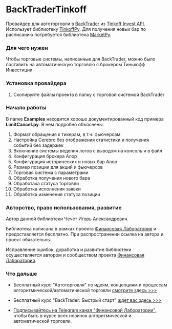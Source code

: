 # BackTraderTinkoff
Провайдер для автоторговли в [BackTrader](https://backtrader.com/) из [Tinkoff Invest API](https://tinkoff.github.io/investAPI/). Использует библиотеку [TinkoffPy](https://github.com/cia76/TinkoffPy). Для получения новых бар по расписанию потребуется библиотека [MarketPy](https://github.com/cia76/MarketPy).

### Для чего нужен
Чтобы торговые системы, написанные для BackTrader, можно было поставить на автоматическую торговлю с брокером Тинькофф Инвестиции.

### Установка провайдера
1. Скопируйте файлы проекта в папку с торговой системой BackTrader

### Начало работы
В папке **Examples** находится хорошо документированный код примера **LimitCancel.py**. В нем подробно объяснены:
1. Формат обращения к тикерам, в т.ч. фьючерсам
2. Настройка Cerebro без отображения статистики и получения событий без задержек
3. Включение системы ведения логов с выводом на консоль и в файл
4. Конфигурация брокера Алор
5. Конфигурация исторических и новых бар Алор
6. Размер позиции для акций и фьючерсов
7. Торговая система с параметрами
8. Обработка получения нового бара
9. Обработака статуса торговли
10. Обработка исполнения заявки
11. Обработка изменения статуса позиции

### Авторство, право использования, развитие
Автор данной библиотеки Чечет Игорь Александрович.

Библиотека написана в рамках проекта [Финансовая Лаборатория](https://finlab.vip/) и предоставляется бесплатно. При распространении ссылка на автора и проект обязательны.

Исправление ошибок, доработка и развитие библиотеки осуществляется автором и сообществом проекта [Финансовая Лаборатория](https://finlab.vip/).
### Что дальше
- Бесплатный курс "Автоторговля" по идеям, концепциям и процессам алгоритмической/автоматической торговли [смотрите здесь >>>](https://finlab.vip/wpm-category/autotrading2021/)


- Бесплатный курс "BackTrader: Быстрый старт" [ждет вас здесь >>>](https://finlab.vip/wpm-category/btquikstart/)


- [Подписывайтесь на Telegram канал "Финансовой Лаборатории",](https://t.me/finlabvip) чтобы быть в курсе всех новинок алгоритмической и автоматической торговли.